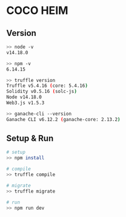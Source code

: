 # COCO HEIM

## Version
```Bash
>> node -v
v14.18.0

>> npm -v
6.14.15

>> truffle version
Truffle v5.4.16 (core: 5.4.16)
Solidity v0.5.16 (solc-js)
Node v14.18.0
Web3.js v1.5.3

>> ganache-cli --version
Ganache CLI v6.12.2 (ganache-core: 2.13.2)
```

## Setup & Run
```Bash
# setup
>> npm install

# compile
>> truffle compile

# migrate
>> truffle migrate

# run
>> npm run dev
```
